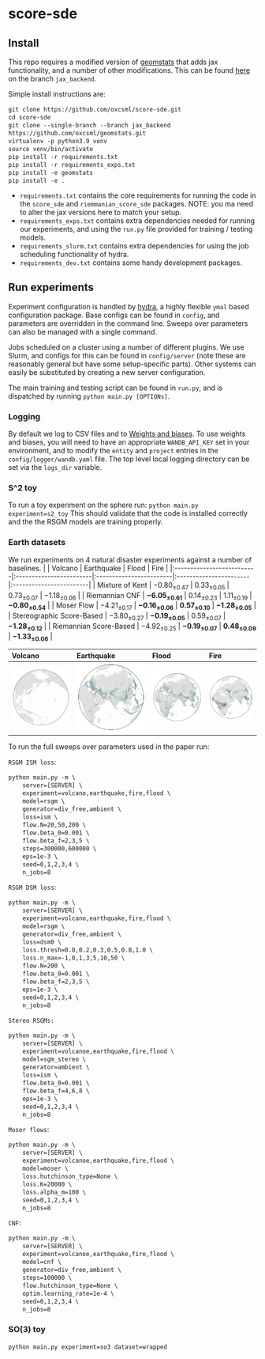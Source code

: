 # score-sde

## Install
This repo requires a modified version of [geomstats](https://github.com/geomstats/geomstats) that adds jax functionality, and a number of other modifications. This can be found [here](https://github.com/oxcsml/geomstats.git ) on the branch `jax_backend`.

Simple install instructions are:
```
git clone https://github.com/oxcsml/score-sde.git
cd score-sde
git clone --single-branch --branch jax_backend https://github.com/oxcsml/geomstats.git 
virtualenv -p python3.9 venv
source venv/bin/activate
pip install -r requirements.txt
pip install -r requirements_exps.txt
pip install -e geomstats
pip install -e .
```

- `requirements.txt` contains the core requirements for running the code in the `score_sde` and `riemmanian_score_sde` packages. NOTE: you ma need to alter the jax versions here to match your setup.
- `requirements_exps.txt` contains extra dependencies needed for running our experiments, and using the `run.py` file provided for training / testing models. 
- `requirements_slurm.txt` contains extra dependencies for using the job scheduling functionality of hydra.
- `requirements_dev.txt` contains some handy development packages.

## Run experiments
Experiment configuration is handled by [hydra](https://hydra.cc/docs/intro/), a highly flexible `ymal` based configuration package. Base configs can be found in `config`, and parameters are overridden in the command line. Sweeps over parameters can also be managed with a single command.

Jobs scheduled on a cluster using a number of different plugins. We use Slurm, and configs for this can be found in `config/server` (note these are reasonably general but have some setup-specific parts). Other systems can easily be substituted by creating a new server configuration.

The main training and testing script can be found in `run.py`, and is dispatched by running `python main.py [OPTIONs]`.

### Logging
By default we log to CSV files and to [Weights and biases](wandb.ai). To use weights and biases, you will need to have an appropriate `WANDB_API_KEY` set in your environment, and to modify the `entity` and `project` entries in the `config/logger/wandb.yaml` file. The top level local logging directory can be set via the `logs_dir` variable.

### S^2 toy
To run a toy experiment on the sphere run:
`python main.py experiment=s2_toy`
This should validate that the code is installed correctly and the the RSGM models are training properly.
### Earth datasets
We run experiments on 4 natural disaster experiments against a number of baselines.
|                           | Volcano                 | Earthquake              | Flood                  | Fire                    |
|:--------------------------|:------------------------|:------------------------|:-----------------------|:------------------------|
| Mixture of Kent | $-0.80_{\pm 0.47}$ | $0.33_{\pm 0.05}$ | $0.73_{\pm 0.07}$ | $-1.18_{\pm 0.06}$ |
| Riemannian CNF            | $\bm{-6.05_{\pm 0.61}}$ | ${0.14_{\pm 0.23}}$     | ${1.11_{\pm 0.19}}$    | $\bm{-0.80_{\pm 0.54}}$ |
| Moser Flow                | ${-4.21_{\pm 0.17}}$    | $\bm{-0.16_{\pm 0.06}}$ | $\bm{0.57_{\pm 0.10}}$ | $\bm{-1.28_{\pm 0.05}}$ |
| Stereographic Score-Based | ${-3.80_{\pm 0.27}}$    | $\bm{-0.19_{\pm 0.05}}$ | ${0.59_{\pm 0.07}}$    | $\bm{-1.28_{\pm 0.12}}$ |
| Riemannian Score-Based    | ${-4.92_{\pm 0.25}}$    | $\bm{-0.19_{\pm 0.07}}$ | $\bm{0.48_{\pm 0.09}}$ | $\bm{-1.33_{\pm 0.06}}$ |


| Volcano                 | Earthquake              | Flood                  | Fire                    |
|:------------------------|:------------------------|:-----------------------|:------------------------|
| ![Volcano density](images/pdf_volcanoe_310122.png) | ![Earthquake density](images/pdf_earthquake_310122.png) | ![Flood density](images/pdf_flood_310122.png) | ![Fire density](images/pdf_fire_310122.png) |

To run the full sweeps over parameters used in the paper run:

`RSGM ISM loss`:
```
python main.py -m \
    server=[SERVER] \
    experiment=volcano,earthquake,fire,flood \
    model=rsgm \
    generator=div_free,ambient \
    loss=ism \
    flow.N=20,50,200 \
    flow.beta_0=0.001 \
    flow.beta_f=2,3,5 \
    steps=300000,600000 \
    eps=1e-3 \
    seed=0,1,2,3,4 \
    n_jobs=8
```
`RSGM DSM loss`:
```
python main.py -m \
    server=[SERVER] \
    experiment=volcano,earthquake,fire,flood \
    model=rsgm \
    generator=div_free,ambient \
    loss=dsm0 \
    loss.thresh=0.0,0.2,0.3,0.5,0.8,1.0 \
    loss.n_max=-1,0,1,3,5,10,50 \
    flow.N=200 \
    flow.beta_0=0.001 \
    flow.beta_f=2,3,5 \
    eps=1e-3 \
    seed=0,1,2,3,4 \
    n_jobs=8
```
`Stereo RSGMs:`
```
python main.py -m \
    server=[SERVER] \
    experiment=volcanoe,earthquake,fire,flood \
    model=sgm_stereo \
    generator=ambient \
    loss=ism \
    flow.beta_0=0.001 \
    flow.beta_f=4,6,8 \
    eps=1e-3 \
    seed=0,1,2,3,4 \
    n_jobs=8
```
`Moser flows`:
```
python main.py -m \
    server=[SERVER] \
    experiment=volcanoe,earthquake,fire,flood \
    model=moser \
    loss.hutchinson_type=None \
    loss.K=20000 \
    loss.alpha_m=100 \
    seed=0,1,2,3,4 \
    n_jobs=8
```
`CNF`:
```
python main.py -m \
    server=[SERVER] \
    experiment=volcanoe,earthquake,fire,flood \
    model=cnf \
    generator=div_free,ambient \
    steps=100000 \
    flow.hutchinson_type=None \
    optim.learning_rate=1e-4 \
    seed=0,1,2,3,4 \
    n_jobs=8
```

### SO(3) toy
`python main.py experiment=so3 dataset=wrapped`

